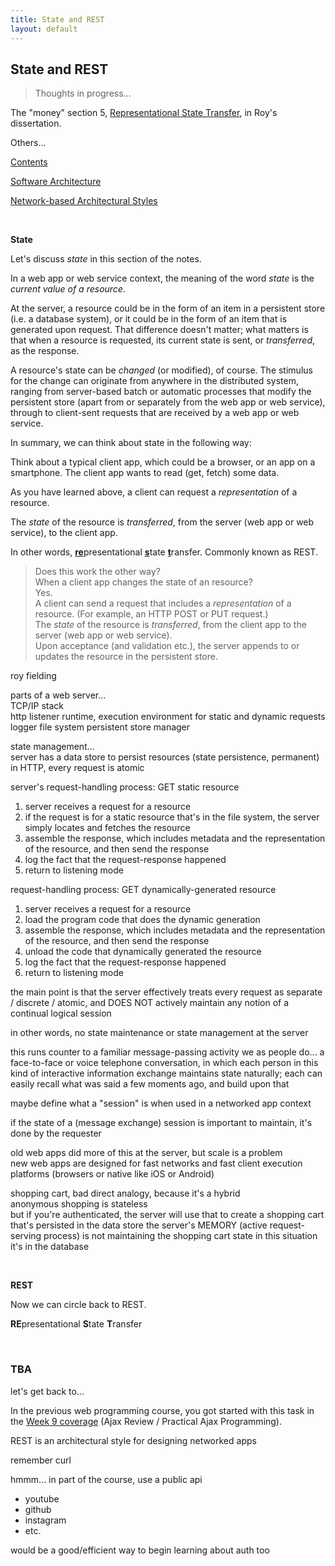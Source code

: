 ```yaml
---
title: State and REST
layout: default
---
```


## State and REST

> Thoughts in progress...

The "money" section 5, [Representational State Transfer](http://www.ics.uci.edu/~fielding/pubs/dissertation/rest_arch_style.htm), in Roy's dissertation.

Others...

[Contents](http://www.ics.uci.edu/~fielding/pubs/dissertation/top.htm)

[Software Architecture](http://www.ics.uci.edu/~fielding/pubs/dissertation/software_arch.htm)

[Network-based Architectural Styles](http://www.ics.uci.edu/~fielding/pubs/dissertation/net_arch_styles.htm)

<br>

**State**

Let's discuss *state* in this section of the notes. 

In a web app or web service context, the meaning of the word *state* is the *current value of a resource*. 

At the server, a resource could be in the form of an item in a persistent store (i.e. a database system), or it could be in the form of an item that is generated upon request. That difference doesn't matter; what matters is that when a resource is requested, its current state is sent, or *transferred*, as the response. 

A resource's state can be *changed* (or modified), of course. The stimulus for the change can originate from anywhere in the distributed system, ranging from server-based batch or automatic processes that modify the persistent store (apart from or separately from the web app or web service), through to client-sent requests that are received by a web app or web service. 

In summary, we can think about state in the following way:

Think about a typical client app, which could be a browser, or an app on a smartphone. The client app wants to read (get, fetch) some data. 

As you have learned above, a client can request a *representation* of a resource. 

The *state* of the resource is *transferred*, from the server (web app or web service), to the client app. 

In other words, <u><b>re</b></u>presentational <u><b>s</b></u>tate <u><b>t</b></u>ransfer. Commonly known as REST. 

> Does this work the other way?  
> When a client app changes the state of an resource?  
> Yes.  
> A client can send a request that includes a *representation* of a resource. (For example, an HTTP POST or PUT request.)  
> The *state* of the resource is *transferred*, from the client app to the server (web app or web service).  
> Upon acceptance (and validation etc.), the server appends to or updates the resource in the persistent store.  



roy fielding

parts of a web server...  
TCP/IP stack  
http listener
runtime, execution environment for static and dynamic requests
logger
file system
persistent store manager

state management...  
server has a data store to persist resources (state persistence, permanent)  
in HTTP, every request is atomic  

server's request-handling process: GET static resource
1. server receives a request for a resource
2. if the request is for a static resource that's in the file system, the server simply locates and fetches the resource
3. assemble the response, which includes metadata and the representation of the resource, and then send the response
4. log the fact that the request-response happened
5. return to listening mode

request-handling process: GET dynamically-generated resource
1. server receives a request for a resource
2. load the program code that does the dynamic generation
3. assemble the response, which includes metadata and the representation of the resource, and then send the response
4. unload the code that dynamically generated the resource
5. log the fact that the request-response happened
6. return to listening mode

the main point is that the server effectively treats every request as separate / discrete / atomic, and DOES NOT actively maintain any notion of a continual logical session

in other words, no state maintenance or state management at the server

this runs counter to a familiar message-passing activity we as people do... a face-to-face or voice telephone conversation, in which each person in this kind of interactive information exchange maintains state naturally; each can easily recall what was said a few moments ago, and build upon that 

maybe define what a "session" is when used in a networked app context

if the state of a (message exchange) session is important to maintain, it's done by the requester

old web apps did more of this at the server, but scale is a problem  
new web apps are designed for fast networks and fast client execution platforms (browsers or native like iOS or Android)

shopping cart, bad direct analogy, because it's a hybrid  
anonymous shopping is stateless  
but if you're authenticated, the server will use that to create a shopping cart that's persisted in the data store 
the server's MEMORY (active request-serving process) is not maintaining the shopping cart state in this situation  
it's in the database  

<br>

**REST**

Now we can circle back to REST. 

**RE**presentational **S**tate **T**ransfer



<br>

### TBA

let's get back to...

In the previous web programming course, you got started with this task in the [Week 9 coverage](https://web322.ca/notes/week09) (Ajax Review / Practical Ajax Programming). 


REST is an architectural style for designing networked apps

remember curl

hmmm... in part of the course, use a public api
* youtube
* github
* instagram
* etc.

would be a good/efficient way to begin learning about auth too






